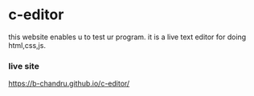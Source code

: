 # c-editor

this website enables u to test ur program.
it is a live text editor for doing html,css,js.

### live site

https://b-chandru.github.io/c-editor/



